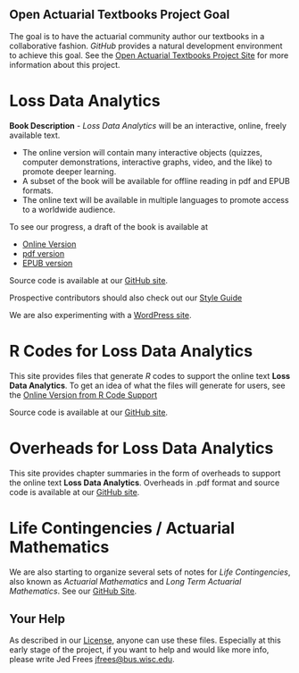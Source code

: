 
## Open Actuarial Textbooks Project Goal
The goal is to have the actuarial community author our textbooks in a collaborative fashion. *GitHub* provides a natural development environment to achieve this goal. See the [Open Actuarial Textbooks Project Site](https://sites.google.com/a/wisc.edu/loss-data-analytics/) for more information about this project.

# Loss Data Analytics

**Book Description** - *Loss Data Analytics* will be an interactive, online, freely available text.
* The online version will contain many interactive objects (quizzes, computer demonstrations, interactive graphs, video, and the like) to promote deeper learning.
* A subset of the book will be available for offline reading in pdf and EPUB formats.
* The online text will be available in multiple languages to promote access to a worldwide audience.

To see our progress, a draft of the book is available at 
* [Online Version](https://OpenActTexts.github.io/Loss-Data-Analytics/index.html) 
* [pdf version](https://OpenActTexts.com/ewfrees/Loss-Data-Analytics/tree/master/Offline/LossDataAnalytics.pdf)
* [EPUB version](https://OpenActTexts.com/ewfrees/Loss-Data-Analytics/tree/master/Offline/LossDataAnalytics.epub)

Source code is available at our [GitHub site](https://github.com/OpenActTexts/Loss-Data-Analytics).

Prospective contributors should also check out our [Style Guide](https://OpenActTexts.github.io/StyleGuideLDA/index.html) 

We are also experimenting with a [WordPress site](http://www.ssc.wisc.edu/~jfrees/loss-data-analytics/).

# R Codes for Loss Data Analytics

This site provides files that generate *R* codes to support the online text **Loss Data Analytics**. To get an idea of what the files will generate for users, see the [Online Version from R Code Support](https://OpenActTexts.github.io/LDARcode)

Source code is available at our [GitHub site](https://github.com/OpenActTexts/LDARCode).

# Overheads for Loss Data Analytics

This site provides chapter summaries in the form of overheads to support the online text **Loss Data Analytics**. Overheads in .pdf format and source code is available at our [GitHub site](https://github.com/ewfrees/LossDataAnalyticsOverheads).


# Life Contingencies / Actuarial Mathematics

We are also starting to organize several sets of notes for *Life Contingencies*, also known as *Actuarial Mathematics* and *Long Term Actuarial Mathematics*. See our [GitHub Site](https://github.com/ewfrees/LifeCon).

## Your Help
As described in our [License](https://github.com/OpenActTexts/Loss-Data-Analytics/tree/master/GettingStarted/LICENSE.md), anyone can use these files. Especially at this early stage of the project, if you want to help and would like more info, please write Jed Frees <jfrees@bus.wisc.edu>.
